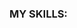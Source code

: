 ### MY SKILLS:

<img src="https://img.shields.io/badge/-PYTHON-aqua?style=for-the-badge&logo=Python" alt=""> <img src="https://img.shields.io/badge/-Django-green?style=for-the-badge&logo=django" alt=""> <img src="https://img.shields.io/badge/-DRF-green?style=for-the-badge&logo=django" alt=""> <img src="https://img.shields.io/badge/-postgresql-gold?style=for-the-badge&logo=postgresql" alt="">

<img src="https://img.shields.io/badge/-html-black?style=for-the-badge&logo=html5" alt=""> <img src="https://img.shields.io/badge/-css-black?style=for-the-badge&logo=css3" alt=""> 
<img src="https://img.shields.io/badge/-TYPESCRIPT-lightseagreen?style=for-the-badge&logo=Typescript" alt=""> <img src="https://img.shields.io/badge/-javascript-critical?style=for-the-badge&logo=javascript" alt=""> <img src="https://img.shields.io/badge/-react-blue?style=for-the-badge&logo=react" alt="">
